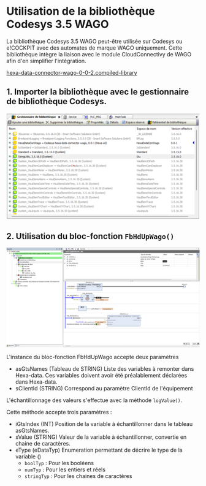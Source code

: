 # Utilisation de la bibliothèque Codesys 3.5 WAGO

La bibliothèque Codesys 3.5 WAGO peut-être utilisée sur Codesys ou e!COCKPIT avec des automates de marque WAGO uniquement.
Cette bibliothèque intègre la liaison avec le module CloudConnectivy de WAGO afin d'en simplifier l'intégration.

[hexa-data-connector-wago-0-0-2.compiled-library](https://gitlab.com/julien.talbourdet/codesys-hexa-data-connector-wago/-/package_files/58880871/download)

## 1. Importer la bibliothèque avec le gestionnaire de bibliothèque Codesys.

![Import bibliothèque](./_medias/importLibCodesysWago.png ':size=60%')

## 2. Utilisation du bloc-fonction ```FbHdUpWago()```

![Utilisation du Fb](./_medias/useFbWago.png ':size=80%')

L'instance du bloc-fonction FbHdUpWago accepte deux paramètres

* asGtsNames (Tableau de STRING) Liste des variables à remonter dans Hexa-data.
  Ces variables doivent avoir été préalablement déclarées dans Hexa-data.
* sClientId (STRING) Correspond au paramètre ClientId de l'équipement


L'échantillonnage des valeurs s'effectue avec la méthode ```logValue()```.

Cette méthode accepte trois paramètres :

* iGtsIndex (INT) Position de la variable à échantillonner dans le tableau asGtsNames.
* sValue (STRING) Valeur de la variable à échantillonner, convertie en chaine de caractères.
* eType (eDataTyp) Enumeration permettant de décrire le type de la variable ()
    * ```boolTyp``` : Pour les booléens
    * ```numTyp``` : Pour les entiers et réels
    * ```stringTyp``` : Pour les chaines de caractères
